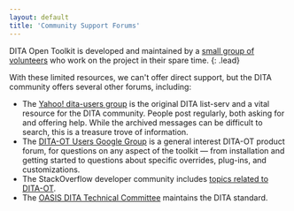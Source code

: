 ```yaml
---
layout: default
title: 'Community Support Forums'
---
```


DITA Open Toolkit is developed and maintained by a [small group of volunteers][1] who work on the project in their spare time.
{: .lead}

With these limited resources, we can't offer direct support, but the DITA community offers several other forums, including:

- The [Yahoo! dita-users group][5] is the original DITA list-serv and a vital resource for the DITA community. People post regularly, both asking for and offering help. While the archived messages can be difficult to search, this is a treasure trove of information.
- The [DITA-OT Users Google Group][6] is a general interest DITA-OT product forum, for questions on any aspect of the toolkit — from installation and getting started to questions about specific overrides, plug-ins, and customizations.
- The StackOverflow developer community includes [topics related to DITA-OT][7].
- The [OASIS DITA Technical Committee][8] maintains the DITA standard.

[1]: /who_we_are
[2]: https://www.dita-ot.org
[3]: /download
[4]: /dev
[5]: http://groups.yahoo.com/group/dita-users
[6]: https://groups.google.com/d/forum/dita-ot-users
[7]: http://stackoverflow.com/questions/tagged/dita-ot
[8]: https://www.oasis-open.org/committees/dita/
